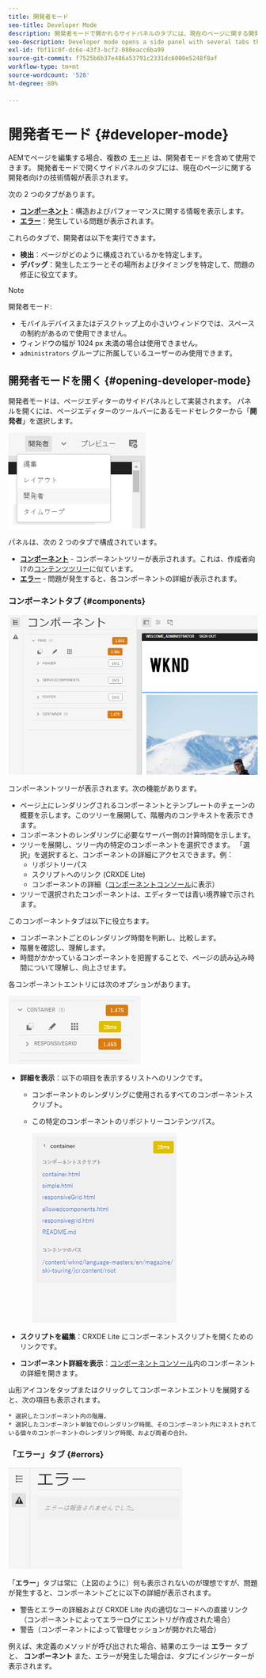 ```yaml
---
title: 開発者モード
seo-title: Developer Mode
description: 開発者モードで開かれるサイドパネルのタブには、現在のページに関する開発者向けの情報が表示されます
seo-description: Developer mode opens a side panel with several tabs that provide a developer with information about the current page
exl-id: fbf11c0f-dc6e-43f3-bcf2-080eacc6ba99
source-git-commit: f7525b6b37e486a53791c2331dc6000e5248f8af
workflow-type: tm+mt
source-wordcount: '528'
ht-degree: 80%

---
```


# 開発者モード {#developer-mode}

AEMでページを編集する場合、複数の [モード](/help/sites-cloud/authoring/fundamentals/environment-tools.md#page-modes) は、開発者モードを含めて使用できます。 開発者モードで開くサイドパネルのタブには、現在のページに関する開発者向けの技術情報が表示されます。

次の 2 つのタブがあります。

* **[コンポーネント](#components)**：構造およびパフォーマンスに関する情報を表示します。
* **[エラー](#errors)**：発生している問題が表示されます。

これらのタブで、開発者は以下を実行できます。

* **検出**：ページがどのように構成されているかを特定します。
* **デバッグ**：発生したエラーとその場所およびタイミングを特定して、問題の修正に役立てます。

>[!NOTE]
>
>開発者モード:
>
>* モバイルデバイスまたはデスクトップ上の小さいウィンドウでは、スペースの制約があるので使用できません。
>  * ウィンドウの幅が 1024 px 未満の場合は使用できません。
>* `administrators` グループに所属しているユーザーのみ使用できます。

## 開発者モードを開く {#opening-developer-mode}

開発者モードは、ページエディターのサイドパネルとして実装されます。 パネルを開くには、ページエディターのツールバーにあるモードセレクターから「**開発者**」を選択します。

![開発者モードを開く](assets/developer-mode.png)

パネルは、次の 2 つのタブで構成されています。

* **[コンポーネント](#components)** - コンポーネントツリーが表示されます。これは、作成者向けの[コンテンツツリー](/help/sites-cloud/authoring/fundamentals/environment-tools.md#content-tree)に似ています。
* **[エラー](#errors)** - 問題が発生すると、各コンポーネントの詳細が表示されます。

### コンポーネントタブ {#components}

![コンポーネントタブ](assets/developer-mode-components-tab.png)

コンポーネントツリーが表示されます。次の機能があります。

* ページ上にレンダリングされるコンポーネントとテンプレートのチェーンの概要を示します。このツリーを展開して、階層内のコンテキストを表示できます。
* コンポーネントのレンダリングに必要なサーバー側の計算時間を示します。
* ツリーを展開し、ツリー内の特定のコンポーネントを選択できます。 「選択」を選択すると、コンポーネントの詳細にアクセスできます。例：
   * リポジトリーパス
   * スクリプトへのリンク (CRXDE Lite)
   * コンポーネントの詳細（[コンポーネントコンソール](/help/sites-cloud/authoring/features/components-console.md)に表示）
* ツリーで選択されたコンポーネントは、エディターでは青い境界線で示されます。

このコンポーネントタブは以下に役立ちます。

* コンポーネントごとのレンダリング時間を判断し、比較します。
* 階層を確認し、理解します。
* 時間がかかっているコンポーネントを把握することで、ページの読み込み時間について理解し、向上させます。

各コンポーネントエントリには次のオプションがあります。

![開発者モードコンポーネントの例](assets/developer-mode-component-example.png)

* **詳細を表示**：以下の項目を表示するリストへのリンクです。
   * コンポーネントのレンダリングに使用されるすべてのコンポーネントスクリプト。
   * この特定のコンポーネントのリポジトリーコンテンツパス。

     ![詳細を表示](assets/developer-mode-view-details.png)

* **スクリプトを編集**：CRXDE Lite にコンポーネントスクリプトを開くためのリンクです。

* **コンポーネント詳細を表示**：[コンポーネントコンソール](/help/sites-cloud/authoring/features/components-console.md)内のコンポーネントの詳細を開きます。

山形アイコンをタップまたはクリックしてコンポーネントエントリを展開すると、次の項目も表示されます。

    * 選択したコンポーネント内の階層。
    * 選択したコンポーネント単独でのレンダリング時間、そのコンポーネント内にネストされている個々のコンポーネントのレンダリング時間、および両者の合計。

### 「エラー」タブ {#errors}

![「エラー」タブ](assets/developer-mode-errors-tab.png)

「**エラー**」タブは常に（上図のように）何も表示されないのが理想ですが、問題が発生すると、コンポーネントごとに以下の詳細が表示されます。

* 警告とエラーの詳細および CRXDE Lite 内の適切なコードへの直接リンク（コンポーネントによってエラーログにエントリが作成された場合）
* 警告（コンポーネントによって管理セッションが開かれた場合）

例えば、未定義のメソッドが呼び出された場合、結果のエラーは **エラー** タブと、 **コンポーネント** また、エラーが発生した場合は、タブにインジケーターが表示されます。
